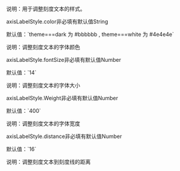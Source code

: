 说明：用于调整刻度文本的样式。

<p class='ev_expand_title'>axisLabelStyle.color<span class='ev_expand_required'>非必填</span><span class='ev_expand_defaults'>有默认值</span><span class='ev_expand_type'>String</span>
<p class='ev_expand_introduce'>默认值：`theme===dark 为 #bbbbbb , theme===white 为 #4e4e4e`
<p class='ev_expand_introduce'>说明：调整刻度文本的字体颜色

<p class='ev_expand_title'>axisLabelStyle.fontSize<span class='ev_expand_required'>非必填</span><span class='ev_expand_defaults'>有默认值</span><span class='ev_expand_type'>Number</span>
<p class='ev_expand_introduce'>默认值：`14`
<p class='ev_expand_introduce'>说明：调整刻度文本的字体大小

<p class='ev_expand_title'>axisLabelStyle.Weight<span class='ev_expand_required'>非必填</span><span class='ev_expand_defaults'>有默认值</span><span class='ev_expand_type'>Number</span>
<p class='ev_expand_introduce'>默认值：`400`
<p class='ev_expand_introduce'>说明：调整刻度文本的字体宽度

<p class='ev_expand_title'>axisLabelStyle.distance<span class='ev_expand_required'>非必填</span><span class='ev_expand_defaults'>有默认值</span><span class='ev_expand_type'>Number</span>
<p class='ev_expand_introduce'>默认值：`16`
<p class='ev_expand_introduce'>说明：调整刻度文本到刻度线的距离
